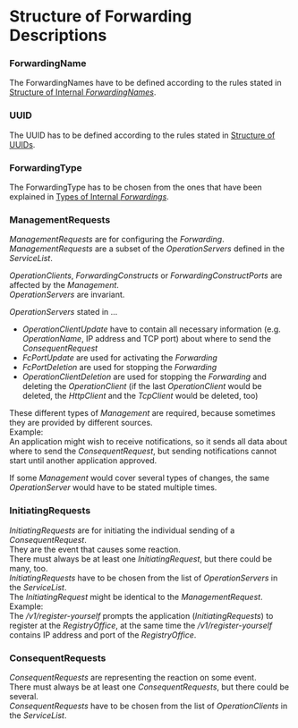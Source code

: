 # Structure of Forwarding Descriptions

### ForwardingName

The ForwardingNames have to be defined according to the rules stated in [Structure of Internal _ForwardingNames_](../../ElementsApplicationPattern/Names/StructureOfInternalForwardingNames/StructureOfInternalForwardingNames.md).  


### UUID

The UUID has to be defined according to the rules stated in [Structure of UUIDs](../../ElementsApplicationPattern/Names/StructureOfUuids/StructureOfUuids.md).


### ForwardingType

The ForwardingType has to be chosen from the ones that have been explained in [Types of Internal _Forwardings_](../../ElementsApplicationPattern/Functions/TypesOfInternalForwardings/TypesOfInternalForwardings.md).  


### ManagementRequests

_ManagementRequests_ are for configuring the _Forwarding_.  
_ManagementRequests_ are a subset of the _OperationServers_ defined in the _ServiceList_.  

_OperationClients_, _ForwardingConstructs_ or _ForwardingConstructPorts_ are affected by the _Management_.  
_OperationServers_ are invariant.  

_OperationServers_ stated in ...  
- _OperationClientUpdate_ have to contain all necessary information (e.g. _OperationName_, IP address and TCP port) about where to send the _ConsequentRequest_  
- _FcPortUpdate_ are used for activating the _Forwarding_  
- _FcPortDeletion_ are used for stopping the _Forwarding_  
- _OperationClientDeletion_ are used for stopping the _Forwarding_ and deleting the _OperationClient_ (if the last _OperationClient_ would be deleted, the _HttpClient_ and the _TcpClient_ would be deleted, too)  

These different types of _Management_ are required, because sometimes they are provided by different sources.  
Example:  
An application might wish to receive notifications, so it sends all data about where to send the _ConsequentRequest_, but sending notifications cannot start until another application approved.

If some _Management_ would cover several types of changes, the same _OperationServer_ would have to be stated multiple times.  


### InitiatingRequests

_InitiatingRequests_ are for initiating the individual sending of a _ConsequentRequest_.  
They are the event that causes some reaction.  
There must always be at least one _InitiatingRequest_, but there could be many, too.  
_InitiatingRequests_ have to be chosen from the list of _OperationServers_ in the _ServiceList_.  
The _InitiatingRequest_ might be identical to the _ManagementRequest_.
Example:  
The _/v1/register-yourself_ prompts the application (_InitiatingRequests_) to register at the _RegistryOffice_, at the same time the _/v1/register-yourself_ contains IP address and port of the _RegistryOffice_.


### ConsequentRequests

_ConsequentRequests_ are representing the reaction on some event.  
There must always be at least one _ConsequentRequests_, but there could be several.  
_ConsequentRequests_ have to be chosen from the list of _OperationClients_ in the _ServiceList_.  

